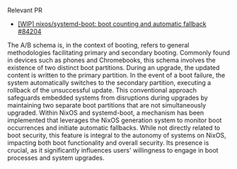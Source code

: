 Relevant PR
- [[WIP] nixos/systemd-boot: boot counting and automatic fallback #84204](https://github.com/NixOS/nixpkgs/pull/84204)

The A/B schema is, in the context of booting, refers to general methodologies facilitating primary and secondary booting. Commonly found in devices such as phones and Chromebooks, this schema involves the existence of two distinct boot partitions. During an upgrade, the updated content is written to the primary partition. In the event of a boot failure, the system automatically switches to the secondary partition, executing a rollback of the unsuccessful update. This conventional approach safeguards embedded systems from disruptions during upgrades by maintaining two separate boot partitions that are not simultaneously upgraded. Within NixOS and systemd-boot, a mechanism has been implemented that leverages the NixOS generation system to monitor boot occurrences and initiate automatic fallbacks. While not directly related to boot security, this feature is integral to the autonomy of systems on NixOS, impacting both boot functionality and overall security. Its presence is crucial, as it significantly influences users' willingness to engage in boot processes and system upgrades.
